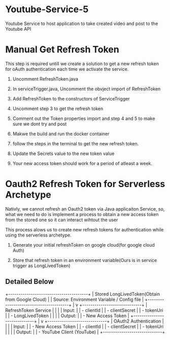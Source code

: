 # Youtube-Service-5
Youtube Service to host application to take created video and post to the Youtube API

# Manual Get Refresh Token
This step is required untill we create a solution to get a new refresh token for oAuth authentication each time we activate the service. 

1. Uncomment RefreshToken.java

2. In serviceTrigger.java, Uncomment the obvject import of RefreshToken

3. Add RefreshToken to the constructors of ServiceTrigger

4. Uncomment step 3 to get the refresh token

5. Comment out the Token properties import and step 4 and 5 to make sure we dont try and post

6. Makwe the build and run the docker container

7. follow the steps in the terminal to get the new refresh token. 

8. Update the Secrets value to the new token value 

9. Your new access token should work for a period of atleast a week. 

# Oauth2 Refresh Token for Serverless Archetype
Nativly, we cannot refresh an Oauth2 token via Java applicaiton Service, so, what we need to do is implement a process to obtain a new access token from the stored one so it can interact wihtout the user

This process alows us to create new refresh tokens for authentication while using the serverless archetype.

1. Generate your initial refreshToken on google cloud(for google cloud Auth)

2. Store that refresh token in an environment variable(Ours is in service trigger as LongLivedToken)


## Detailed Below
+---------------------------------------+
| Stored LongLivedToken(Obtain from Google Cloud) |
| Source: Environment Variable / Config file |
+---------------------------------------+
              |
              v
+-----------------------------+
| RefreshToken Service        |
|                             |
| Input:                     |
| - clientId                 |
| - clientSecret             |
| - tokenUri                 |
| - LongLivedToken |
|                             |
| Output:                    |
| - New Access Token          |
+-----------------------------+
              |
              v
+-----------------------------+
| OAuth2 Authentication       |
|                             |
| Input:                     |
| - New Access Token          |
| - clientId                 |
| - clientSecret             |
| - tokenUri                 |
|                             |
| Output:                    |
| - YouTube Client (YouTube)  |
+-----------------------------+